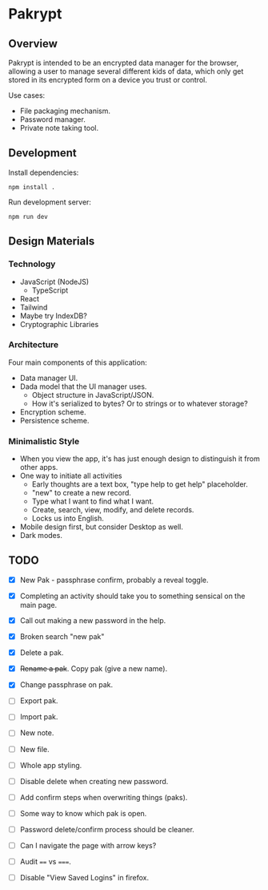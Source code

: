 # Pakrypt

## Overview

Pakrypt is intended to be an encrypted data manager for the browser, allowing a user to manage several different kids of data, which only get stored in its encrypted form on a device you trust or control.

Use cases:

* File packaging mechanism.
* Password manager.
* Private note taking tool.

## Development

Install dependencies:

```
npm install .
```

Run development server:

```
npm run dev
```

## Design Materials

### Technology

* JavaScript (NodeJS)
  - TypeScript
* React
* Tailwind
* Maybe try IndexDB?
* Cryptographic Libraries

### Architecture

Four main components of this application:

* Data manager UI.
* Dada model that the UI manager uses.
  - Object structure in JavaScript/JSON.
  - How it's serialized to bytes? Or to strings or to whatever storage?
* Encryption scheme.
* Persistence scheme.

### Minimalistic Style

* When you view the app, it's has just enough design to distinguish it from other apps.
* One way to initiate all activities
  - Early thoughts are a text box, "type help to get help" placeholder.
  - "new" to create a new record.
  - Type what I want to find what I want.
  - Create, search, view, modify, and delete records.
  - Locks us into English.
* Mobile design first, but consider Desktop as well.
* Dark modes.

## TODO

* [x] New Pak - passphrase confirm, probably a reveal toggle.
* [x] Completing an activity should take you to something sensical on the main page.
* [x] Call out making a new password in the help.
* [x] Broken search "new pak"
* [x] Delete a pak.
* [x] ~~Rename a pak~~. Copy pak (give a new name).
* [x] Change passphrase on pak.
* [ ] Export pak.
* [ ] Import pak.
* [ ] New note.
* [ ] New file.
* [ ] Whole app styling.
* [ ] Disable delete when creating new password.
* [ ] Add confirm steps when overwriting things (paks).
* [ ] Some way to know which pak is open.
* [ ] Password delete/confirm process should be cleaner.
* [ ] Can I navigate the page with arrow keys?
* [ ] Audit `==` vs `===`.

* [ ] Disable "View Saved Logins" in firefox.
